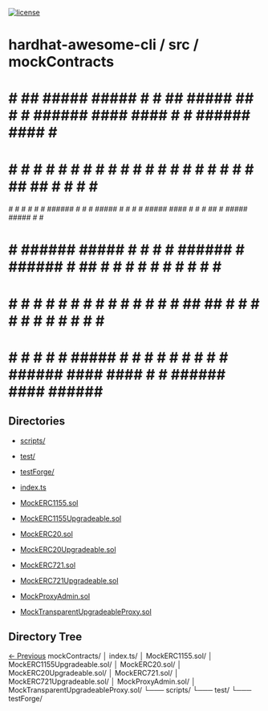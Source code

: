 
[![license](https://img.shields.io/github/license/jamesisaac/react-native-background-task.svg)](https://opensource.org/licenses/MIT)


# hardhat-awesome-cli / src / mockContracts

#    #   ##   #####  #####  #    #   ##   #####         ##   #    # ######  ####   ####  #    # ######        ####  #      # 
#    #  #  #  #    # #    # #    #  #  #    #          #  #  #    # #      #      #    # ##  ## #            #    # #      # 
###### #    # #    # #    # ###### #    #   #   ##### #    # #    # #####   ####  #    # # ## # #####  ##### #      #      # 
#    # ###### #####  #    # #    # ######   #         ###### # ## # #           # #    # #    # #            #      #      # 
#    # #    # #   #  #    # #    # #    #   #         #    # ##  ## #      #    # #    # #    # #            #    # #      # 
#    # #    # #    # #####  #    # #    #   #         #    # #    # ######  ####   ####  #    # ######        ####  ###### # 

## Directories
 - [scripts/](./scripts/) - [test/](./test/) - [testForge/](./testForge/)

 - [index.ts](./index.ts) - [MockERC1155.sol](./MockERC1155.sol) - [MockERC1155Upgradeable.sol](./MockERC1155Upgradeable.sol) - [MockERC20.sol](./MockERC20.sol) - [MockERC20Upgradeable.sol](./MockERC20Upgradeable.sol) - [MockERC721.sol](./MockERC721.sol) - [MockERC721Upgradeable.sol](./MockERC721Upgradeable.sol) - [MockProxyAdmin.sol](./MockProxyAdmin.sol) - [MockTransparentUpgradeableProxy.sol](./MockTransparentUpgradeableProxy.sol)
## Directory Tree
[<- Previous](https://github.com/marc-aurele-besner/hardhat-awesome-cli.git)
mockContracts/
   │   index.ts/
   │   MockERC1155.sol/
   │   MockERC1155Upgradeable.sol/
   │   MockERC20.sol/
   │   MockERC20Upgradeable.sol/
   │   MockERC721.sol/
   │   MockERC721Upgradeable.sol/
   │   MockProxyAdmin.sol/
   │   MockTransparentUpgradeableProxy.sol/
   └─── scripts/
   └─── test/
   └─── testForge/

